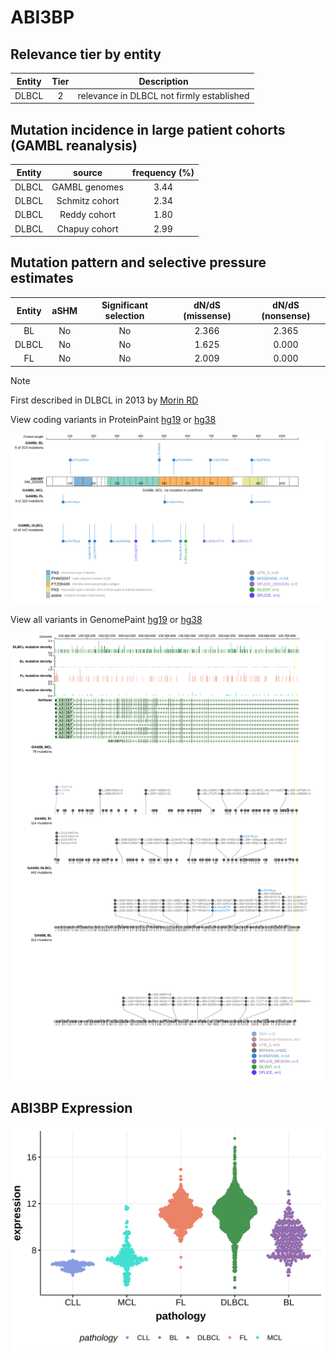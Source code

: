 # ABI3BP

## Relevance tier by entity

|Entity|Tier|Description                              |
|:------:|:----:|-----------------------------------------|
|DLBCL |2   |relevance in DLBCL not firmly established|

## Mutation incidence in large patient cohorts (GAMBL reanalysis)

|Entity|source        |frequency (%)|
|:------:|:--------------:|:-------------:|
|DLBCL |GAMBL genomes |3.44         |
|DLBCL |Schmitz cohort|2.34         |
|DLBCL |Reddy cohort  |1.80         |
|DLBCL |Chapuy cohort |2.99         |

## Mutation pattern and selective pressure estimates

|Entity|aSHM|Significant selection|dN/dS (missense)|dN/dS (nonsense)|
|:------:|:----:|:---------------------:|:----------------:|:----------------:|
|BL    |No  |No                   |2.366           |2.365           |
|DLBCL |No  |No                   |1.625           |0.000           |
|FL    |No  |No                   |2.009           |0.000           |


> [!NOTE]
> First described in DLBCL in 2013 by [Morin RD](https://pubmed.ncbi.nlm.nih.gov/23699601)


View coding variants in ProteinPaint [hg19](https://morinlab.github.io/LLMPP/GAMBL/ABI3BP_protein.html)  or [hg38](https://morinlab.github.io/LLMPP/GAMBL/ABI3BP_protein_hg38.html)

![image](images/proteinpaint/ABI3BP_NM_015429.svg)

View all variants in GenomePaint [hg19](https://morinlab.github.io/LLMPP/GAMBL/ABI3BP.html)  or [hg38](https://morinlab.github.io/LLMPP/GAMBL/ABI3BP_hg38.html)

![image](images/proteinpaint/ABI3BP.svg)
## ABI3BP Expression
![image](images/gene_expression/ABI3BP_by_pathology.svg)
<!-- ORIGIN: morinMutationalStructuralAnalysis2013 -->
